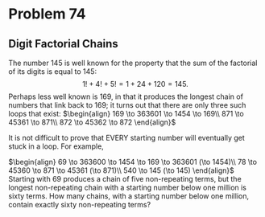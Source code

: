# Problem 74
## Digit Factorial Chains

The number $145$ is well known for the property that the sum of the factorial of its digits is equal to $145$:
$$1! + 4! + 5! = 1 + 24 + 120 = 145.$$
Perhaps less well known is $169$, in that it produces the longest chain of numbers that link back to $169$; it turns out that there are only three such loops that exist:
$\begin{align}
169 \to 363601 \to 1454 \to 169\\
871 \to 45361 \to 871\\
872 \to 45362 \to 872
\end{align}$

It is not difficult to prove that EVERY starting number will eventually get stuck in a loop. For example,

$\begin{align}
69 \to 363600 \to 1454 \to 169 \to 363601 (\to 1454)\\
78 \to 45360 \to 871 \to 45361 (\to 871)\\
540 \to 145 (\to 145)
\end{align}$
Starting with $69$ produces a chain of five non-repeating terms, but the longest non-repeating chain with a starting number below one million is sixty terms.
How many chains, with a starting number below one million, contain exactly sixty non-repeating terms?
